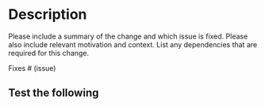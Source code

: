 # Description

Please include a summary of the change and which issue is fixed. Please also include relevant motivation and context. 
List any dependencies that are required for this change.

Fixes # (issue)

## Test the following
